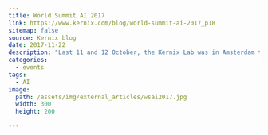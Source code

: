 ```yaml
---
title: World Summit AI 2017
link: https://www.kernix.com/blog/world-summit-ai-2017_p18
sitemap: false
source: Kernix blog
date: 2017-11-22
description: "Last 11 and 12 October, the Kernix Lab was in Amsterdam to be a part of the World's Tech AI Summit thanks to the job done with Global Startup Weekend AI. This event brought together over a hundred of the leading experts in artificial intelligence with more than 2000 of the world's most active AI explorers."
categories:
  - events
tags:
  - AI
image: 
  path: /assets/img/external_articles/wsai2017.jpg
  width: 300
  height: 200

---
```

